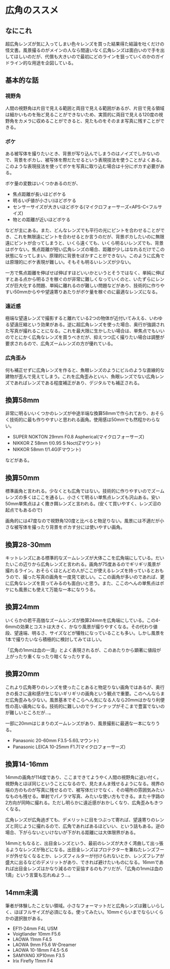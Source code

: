 # 広角のススメ
## なにこれ
超広角レンズが気に入ってしまい色々レンズを買った結果得た結論を吐くだけの怪文書。風景撮るのがメインの人なら間違いなく広角レンズは面白いので手を出してほしいのだが、代償も大きいので最初にどのラインを狙っていくのかのガイドライン的な用途を企図している。

## 基本的な話
### 視野角
人間の視野角は片目で見える範囲と両目で見える範囲があるが、片目で見る領域は細かいものを殆ど見ることができないため、実質的に両目で見える120度の視野角をカメラに収めることができると、見たものをそのまま写真に残すことができる。

### ボケ
ある被写体を撮りたいとき、背景が写り込んでしまうのはノイズでしかないので、背景をボカし、被写体を際だたせるという表現技法を使うことがよくある。このような表現技法を使ってボケを写真に取り込む場合は十分にボカす必要がある。

ボケ量の変数はいくつかあるのだが、

- 焦点距離が長いほどボケる
- 明るい(F値が小さい)ほどボケる
- センサーサイズが大きいほどボケる(マイクロフォーサーズ<APS-C<フルサイズ)
- 物との距離が近いほどボケる

などが主にある。また、どんなレンズでも平行の光にピントを合わせることができ、これを無限遠にピントを合わせるとか言うのだが、背景ボカしたいのに無限遠にピントが合ってしまうと、いくら遠くても、いくら明るいレンズでも、背景はボケない。焦点距離が短い広角レンズの場合、距離が少しはなれるだけでこの状態になってしまい、原理的に背景をぼかすことができない。このように広角では原理的にボケ表現が難しい。そもそも明るいレンズが少ない。

一方で焦点距離を伸ばせば伸ばすほどいいかというとそうではなく、単純に伸ばすとある点から明るさを稼ぐのが非常に難しくなっていくのと、いたずらにレンズが巨大化する問題、単純に離れるのが難しい問題などがあり、技術的に作りやすい50mmからやや望遠寄りあたりがボケ量を稼ぐのに最適なレンズになる。

### 遠近感
極端な望遠レンズで撮影すると離れている2つの物体が近付いてみえる、いわゆる望遠圧縮という効果がある。逆に超広角レンズを使った場合、奥行が強調された写真が撮れることになる。これを最大限に生かしたい場合は、単焦点でもいいのでとにかく広角なレンズを買うべきだが、抑えつつ広く撮りたい場合は調整が要求されるので、広角ズームレンズの方が優れている。

### 広角歪み
何も補正せずに広角レンズを作ると、魚眼レンズのようにビルのような直線的な建物が歪んで見えてしまう。これを広角歪みといい、魚眼レンズでない広角レンズであればレンズである程度補正があり、デジタルでも補正される。

## 換算58mm
非常に明るいいくつかのレンズが中途半端な換算58mmで作られており、おそらく技術的に最も作りやすいと思われる画角。使用感は50mmでも然程かわらない。

- SUPER NOKTON 29ｍｍ F0.8 Aspherical(マイクロフォーサーズ)
- NIKKOR Z 58mm f/0.95 S Noct(Zマウント)
- NIKKOR 58mm f/1.4G(Fマウント)

などがある。

## 換算50mm
標準画角と言われる。少なくとも広角ではない。技術的に作りやすいのでズームレンズの多くはここを通るし、小さくて明るい単焦点レンズも沢山ある。安い50mm単焦点はよく撒き餌レンズと言われる。(安くて買いやすく、レンズ沼の起点でもあるので)

画角的には47度なので視野角120度と比べると物足りない。風景には不適だが小さな被写体を撮ったり背景をボカす分には使いやすい画角。

## 換算28-30mm
キットレンズにある標準的なズームレンズが大体ここを広角端にしている。だいたいこの辺りから広角レンズと言われる。画角が75度あるのでギリギリ風景が撮れるライン。おそらくほとんどの人がここが使えるレンズを持っているとおもうので、撮った写真の画角を一度見て欲しい。ここの画角が多いのであれば、更に広角なレンズを買ってみるのも面白いと思う。また、ここのへんの単焦点はボケにも風景にも使えて万能な一本になりうる。

## 換算24mm
いくらかの若干高価なズームレンズが換算24mmを広角端にしている。この4-6mmの効果とコストは大きく、かなり風景が撮りやすくなる。その代わり値段、望遠端、明るさ、サイズなどが犠牲になっていることも多い。しかし風景を1本で撮りたいなら積極的に検討してみてほしい。

「広角の1mmは血の一滴」とよく表現されるが、このあたりから顕著に値段が上がったり重くなったり暗くなったりする。

## 換算20mm
これより広角寄りのレンズを使ったことあると物足りない画角ではあるが、奥行きの長さに違和感が生じないギリギリの画角という観点で重要。このへんならまだ広角歪みも少ない。風景基本でそこらへん気になる人なら20mmはかなり利便性の高い画角になる。技術的に難しいのでラインナップがそこまで豊富でないのが難しいところだが…。

一部に20mmはじまりのズームレンズがあり、風景撮影に最適な一本になりうる。

- Panasonic 20-60mm F3.5-5.6(Lマウント)
- Panasonic LEICA 10-25mm F1.7(マイクロフォーサーズ)

## 換算14-16mm
14mmの画角が114度であり、ここまできてようやく人間の視野角に追い付く。視野角とほぼ同じということになるので、見たまんま残せるようになる。視界の端の方のものが写真に残せるので、被写体だけでなく、その場所の雰囲気みたいなものも残せる。単射でパノラマ写真、みたいな使い方もできる。また十字路の2方向が同時に撮れる。ただし明らかに遠近感がおかしくなり、広角歪みもきつくなる。

広角レンズが広角過ぎても、デメリットに目をつぶって寄れば、望遠寄りのレンズと同じように撮れるので、広角であればあるほどいい、という話もある。逆の場合、下がらないといけないが下がれる距離には大体限界がある。

14mmともなると、出目金レンズという、最前のレンズが大きく湾曲して出っ張るようなレンズが殆どになる。出目金レンズはプロテクターを兼ねたレンズフードが外せなくなるとか、レンズフィルターが付けられないとか、レンズフレアが盛大に出るなどのデメリットがあり、できれば避けたいものになる。16mmであれば出目金レンズはかなり減るので妥協するのもアリだが、「広角の1mmは血の1滴」という言葉も忘れぬよう…。

## 14mm未満
筆者が体験したことない領域。小さなフォーマットだと広角レンズは難しいらしく、ほぼフルサイズが必須になる。使ってみたい。10mmぐらいまでならいくらかの選択肢がある。

- EF11-24mm F4L USM
- Voigtlander 10mm F5.6
- LAOWA 11mm F4.5
- LAOWA 9mm F5.6 W-Dreamer
- LAOWA 10-18mm F4.5-5.6
- SAMYANG XP10mm F3.5
- Irix Firefly 11mm F4
